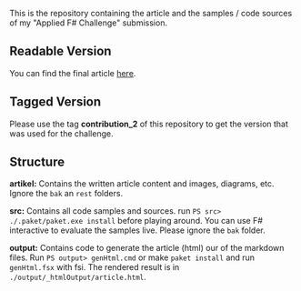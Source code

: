 
This is the repository containing the article and the samples / code sources of my "Applied F# Challenge" submission.

## Readable Version

You can find the final article [here](http://binarygears.de/AppliedFSharpChallenge/Digital_Signal_Processing_with_FSharp.html).

## Tagged Version

Please use the tag **contribution_2** of this repository to get the version that was used for the challenge.

## Structure

**artikel:** Contains the written article content and images, diagrams, etc. Ignore the `bak` an `rest` folders.

**src:** Contains all code samples and sources. run `PS src> ./.paket/paket.exe install` before playing around. You can use F# interactive to evaluate the samples live. Please ignore the `bak` folder.

**output:** Contains code to generate the article (html) our of the markdown files. Run `PS output> genHtml.cmd` or make `paket install` and run `genHtml.fsx` with fsi. The rendered result is in `./output/_htmlOutput/article.html`.
